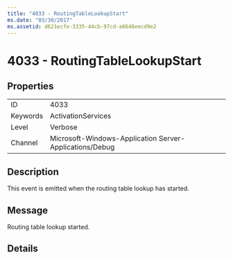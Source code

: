 ```yaml
---
title: "4033 - RoutingTableLookupStart"
ms.date: "03/30/2017"
ms.assetid: d621ecfe-3335-44cb-97cd-a6648eecd9e2
---
```

# 4033 - RoutingTableLookupStart
## Properties  
  
|||  
|-|-|  
|ID|4033|  
|Keywords|ActivationServices|  
|Level|Verbose|  
|Channel|Microsoft-Windows-Application Server-Applications/Debug|  
  
## Description  
 This event is emitted when the routing table lookup has started.  
  
## Message  
 Routing table lookup started.  
  
## Details

